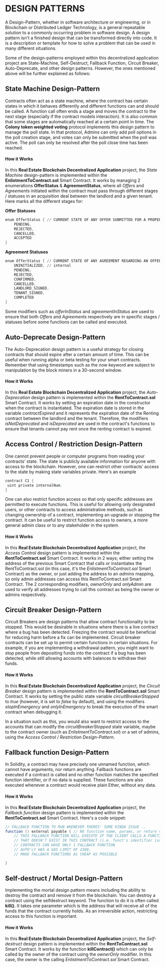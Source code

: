 # DESIGN PATTERNS
A Design-Pattern, whether in software architecture or engineering, or in Blockchain or Distributed Ledger Technology, is a general repeatable solution to a commonly occurring problem in software design. A design pattern isn't a finished design that can be transformed directly into code. It is a description or template for how to solve a problem that can be used in many different situations. 


Some of the design-patterns employed within this decentralized application project are State-Machine, Self-Destruct, Fallback Function, Circuit Breaker, Auto-Deprecate, and other design patterns. However, the ones mentioned above will be further explained as follows: 


## State Machine Design-Pattern
Contracts often act as a state machine, where the contract has certain states in which it behaves differently and different functions can and should be called. A function call often ends a stage and moves the contract to the next stage (especially if the contract models interaction). It is also common that some stages are automatically reached at a certain point in time. The **Colony token weighted voting** protocol implements this design pattern to manage the poll state. In that protocol, Admins can only add poll options in the poll creation stage, and votes can only be submitted when the poll was active. The poll can only be resolved after the poll close time has been reached.


#### How it Works
In this **Real Estate Blockchain Decentralized Application** project, the *State Machine* design-pattern is implemented within the **EnlistmentToContract.sol** Smart Contract. It works by managing 2 enumerations **OfferStatus** & **AgreementStatus**, where all *Offers* and *Agreements* initiated within the contract must pass through different stages / statuses in an acquisition deal between the landlord and a given tenant. Here marks all the different stages for:


**Offer Statuses**
```s
enum OfferStatus { // CURRENT STATE OF ANY OFFER SUBMITTED FOR A PROPERTY
    PENDING,
    REJECTED,
    CANCELLED,
    ACCEPTED
}
```


**Agreement Statuses**
```s
enum OfferStatus { // CURRENT STATE OF ANY AGREEMENT REGARDING AN OFFER
    UNINITIALIZED, // internal
    PENDING,
    REJECTED,
    CONFIRMED,
    CANCELLED,
    LANDLORD_SIGNED,
    TENANT_SIGNED,
    COMPLETED
}
```


Some modifiers such as *offerInStatus* and *agreementInStatus* are used to ensure that both *Offers* and *Agreements* respectively are in specific stages / statuses before some functions can be called and executed.


## Auto-Deprecate Design-Pattern
The Auto-Deprecation design pattern is a useful strategy for closing contracts that should expire after a certain amount of time. This can be useful when running alpha or beta testing for your smart contracts. Remember that using timestamps such as the now keyword are subject to manipulation by the block miners in a 30-second window.


#### How it Works
In this **Real Estate Blockchain Decentralized Application** project, the *Auto-Deprecation* design pattern is implemented within the **RentToContract.sol** Smart Contract. It works by setting an expiration date in the constructor when the contract is instantiated. The expiration date is stored in the variable *contractExpired* and it represents the expiration date of the Renting contract between the landlord and the tenant. Therefore, the modifiers *isNotDeprecated* and *isDeprecated* are used in the contract's functions to ensure that tenants cannot pay rent once the renting contract is expired.


## Access Control / Restriction Design-Pattern
One cannot prevent people or computer programs from reading your contracts’ state. The state is publicly available information for anyone with access to the blockchain. However, one can restrict other contracts’ access to the state by making state variables private. Here's an example
```s
contract C1 {
 uint private internalNum;
}
```
One can also restrict function access so that only specific addresses are permitted to execute functions. This is useful for allowing only designated users, or other contracts to access administrative methods, such as changing ownership of a contract, implementing an upgrade or stopping the contract. It can be useful to restrict function access to owners, a more general admin class or to any stakeholder in the system.


#### How it Works
In this **Real Estate Blockchain Decentralized Application** project, the *Access Control* design pattern is implemented within the **RentToContract.sol** Smart Contract. It works in 2 ways; either setting the address of the previous Smart Contract that calls or instantiates the RentToContract.sol (in this case, it's the *EnlistmentToContract.sol* Smart Contract) as the owner, or just adding the address to an *admins* mapping, so only admin addresses can access this RentToContract.sol Smart Contract. The 2 corresponding modifiers, *ownerOnly* and *onlyAdmin* are used to verify all addresses trying to call this contract as being the owner or admins respectively.


## Circuit Breaker Design-Pattern
Circuit Breakers are design patterns that allow contract functionality to be stopped. This would be desirable in situations where there is a live contract where a bug has been detected. Freezing the contract would be beneficial for reducing harm before a fix can be implemented. Circuit breaker contracts can be set up to permit certain functions in certain situations. For example, if you are implementing a withdrawal pattern, you might want to stop people from depositing funds into the contract if a bug has been detected, while still allowing accounts with balances to withdraw their funds.


#### How it Works
In this **Real Estate Blockchain Decentralized Application** project, the *Circuit Breaker* design pattern is implemented within the **RentToContract.sol** Smart Contract. It works by setting the public state variable *circuitBreakerStopped* to *true* (however, it is set to *false* by default), and using the modifiers *stopInEmergency* and *onlyInEmergency* to break the execution of the smart contract when debugging it.


In a situation such as this, you would also want to restrict access to the accounts that can modify the *circuitBreakerStopped* state variable, maybe to the contract owner (such as *EnlistmentToContract.sol*) or a set of admins, using the *Access Control / Restriction Design-Pattern*.


## Fallback function Design-Pattern
In Solidity, a contract may have precisely one unnamed function, which cannot have arguments, nor return anything. Fallback functions are executed if a contract is called and no other function matches the specified function identifier, or if no data is supplied. These functions are also executed whenever a contract would receive plain Ether, without any data. 


#### How it Works
In this **Real Estate Blockchain Decentralized Application** project, the *Fallback function* design pattern is implemented within the **RentToContract.sol** Smart Contract. Here's a code snippet:


```java
// FALLBACK FUNCTION TO RUN WHENEVER THERES' SOME KINDA ISSUE ..
function () external payable { // NO function name, params, or return values ..
    // THIS FALLBACK FUNCTION WILL EXECUTE IF THE CLIENT CALLS A FUNCTION
    // THAT DOESN'T EXIST IN THIS CONTRACT (i.e. funct's identifier isn't defined)
    // CONTRACTS CAN HAVE ONLY 1 FALLBACK FUNCTION
    // AUTO'LY HAS A GAS LIMIT OF 2300, 
    // MAKE FALLBACK FUNCTIONS AS CHEAP AS POSSIBLE

}
```

## Self-destruct / Mortal Design-Pattern
Implementing the mortal design pattern means including the ability to destroy the contract and remove it from the blockchain. You can destroy a contract using the selfdestruct keyword. The function to do it is often called **kill()**. It takes one parameter which is the address that will receive all of the funds that the contract currently holds. As an irreversible action, restricting access to this function is important.


#### How it Works
In this **Real Estate Blockchain Decentralized Application** project, the *Self-destruct* design pattern is implemented within the **RentToContract.sol** Smart Contract. It works by the function **killContract()** which can only be called by the owner of the contract using the *ownerOnly* modifier. In this case, the owner is the calling *EnlistmentToContract.sol* Smart Contract.

